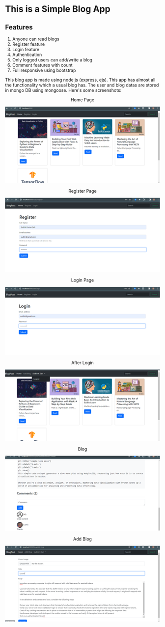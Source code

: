 # This is a Simple Blog App

## Features
1. Anyone can read blogs
2. Register feature
3. Login feature
4. Authentication
5. Only logged users can add/write a blog
6. Comment features with count
7. Full responsive using bootstrap

This blog app is made using node js (express, ejs). This app has almost all the functionality which a usual blog has.
The user and blog datas are stored in mongo DB using mongoose.
Here's some screenshots:


<center>Home Page</center>

![Home page](/blogScreenshots/home.png)

<center>Register Page</center>

![Register page](/blogScreenshots/register.png)
  
<center>Login Page</center>

![Login Page](/blogScreenshots/login.png)

<center>After Login</center>

![After login](/blogScreenshots/afterLogin.png)

<center>Blog</center>

![Blog](/blogScreenshots/blog.png)

<center>Add Blog</center>

![Add blog](/blogScreenshots/addBlog.png)

